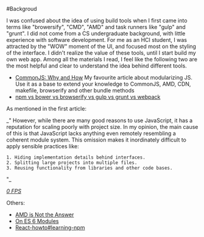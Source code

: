 #Backgroud

I was confused about the idea of using build tools when I first came into terms like "browersify", "CMD", "AMD" and task runners like "gulp" and "grunt". I did not come from a CS undergraduate background, with little experience with software development. For me as an HCI student, I was attracted by the "WOW" moment of the UI, and focused most on the styling of the interface. I didn't realize the value of these tools, until I start build my own web app. Among all the materials I read, I feel like the following two are the most helpful and clear to understand the idea behind different tools.

  * [CommonJS: Why and How](https://0fps.net/2013/01/22/commonjs-why-and-how/)  My favourite article about modularizing JS. Use it as a base to extend your knowledge to CommonJS, AMD, CDN, makefile, browserify and other bundle methods
  * [npm vs bower vs browserify vs gulp vs grunt vs webpack](http://stackoverflow.com/questions/35062852/npm-vs-bower-vs-browserify-vs-gulp-vs-grunt-vs-webpack)

As mentioned in the first article:

_"	However, while there are many good reasons to use JavaScript, it has a reputation for scaling poorly with project size.  In my opinion, the main cause of this is that JavaScript lacks anything even remotely resembling a coherent module system.  This omission makes it inordinately difficult to apply sensible practices like:

	1. Hiding implementation details behind interfaces.
	2. Splitting large projects into multiple files.
	3. Reusing functionality from libraries and other code bases.
"_

  _[0 FPS](https://0fps.net/2013/01/22/commonjs-why-and-how/)_

  Others:
  * [AMD is Not the Answer](http://tomdale.net/2012/01/amd-is-not-the-answer/)
  * [On ES 6 Modules](http://blog.izs.me/post/25906678790/on-es-6-modules)
  * [React-howto#learning-npm](https://github.com/petehunt/react-howto#learning-npm)

